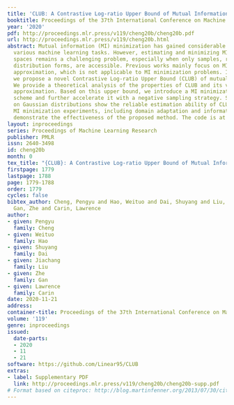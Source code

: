```yaml
---
title: 'CLUB: A Contrastive Log-ratio Upper Bound of Mutual Information'
booktitle: Proceedings of the 37th International Conference on Machine Learning
year: '2020'
pdf: http://proceedings.mlr.press/v119/cheng20b/cheng20b.pdf
url: http://proceedings.mlr.press/v119/cheng20b.html
abstract: Mutual information (MI) minimization has gained considerable interests in
  various machine learning tasks. However, estimating and minimizing MI in high-dimensional
  spaces remains a challenging problem, especially when only samples, rather than
  distribution forms, are accessible. Previous works mainly focus on MI lower bound
  approximation, which is not applicable to MI minimization problems. In this paper,
  we propose a novel Contrastive Log-ratio Upper Bound (CLUB) of mutual information.
  We provide a theoretical analysis of the properties of CLUB and its variational
  approximation. Based on this upper bound, we introduce a MI minimization training
  scheme and further accelerate it with a negative sampling strategy. Simulation studies
  on Gaussian distributions show the reliable estimation ability of CLUB. Real-world
  MI minimization experiments, including domain adaptation and information bottleneck,
  demonstrate the effectiveness of the proposed method. The code is at https://github.com/Linear95/CLUB.
layout: inproceedings
series: Proceedings of Machine Learning Research
publisher: PMLR
issn: 2640-3498
id: cheng20b
month: 0
tex_title: "{CLUB}: A Contrastive Log-ratio Upper Bound of Mutual Information"
firstpage: 1779
lastpage: 1788
page: 1779-1788
order: 1779
cycles: false
bibtex_author: Cheng, Pengyu and Hao, Weituo and Dai, Shuyang and Liu, Jiachang and
  Gan, Zhe and Carin, Lawrence
author:
- given: Pengyu
  family: Cheng
- given: Weituo
  family: Hao
- given: Shuyang
  family: Dai
- given: Jiachang
  family: Liu
- given: Zhe
  family: Gan
- given: Lawrence
  family: Carin
date: 2020-11-21
address: 
container-title: Proceedings of the 37th International Conference on Machine Learning
volume: '119'
genre: inproceedings
issued:
  date-parts:
  - 2020
  - 11
  - 21
software: https://github.com/Linear95/CLUB
extras:
- label: Supplementary PDF
  link: http://proceedings.mlr.press/v119/cheng20b/cheng20b-supp.pdf
# Format based on citeproc: http://blog.martinfenner.org/2013/07/30/citeproc-yaml-for-bibliographies/
---
```


